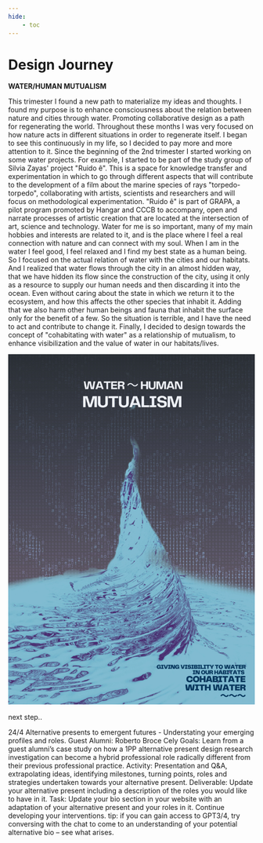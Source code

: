 ```yaml
---
hide:
    - toc
---
```


# Design Journey

**WATER/HUMAN MUTUALISM**

This trimester I found a new path to materialize my ideas and thoughts. I found my purpose is to enhance consciousness about the relation between nature and cities through water. Promoting collaborative design as a path for regenerating the world. Throughout these months I was very focused on how nature acts in different situations in order to regenerate itself. I began to see this continuously in my life, so I decided to pay more and more attention to it. Since the beginning of the 2nd trimester I started working on some water projects. For example, I started to be part of the study group of Silvia Zayas' project "Ruido ê". This is a space for knowledge transfer and experimentation in which to go through different aspects that will contribute to the development of a film about the marine species of rays "torpedo-torpedo", collaborating with artists, scientists and researchers and will focus on methodological experimentation. "Ruido ê" is part of GRAPA, a pilot program promoted by Hangar and CCCB to accompany, open and narrate processes of artistic creation that are located at the intersection of art, science and technology. 
Water for me is so important, many of my main hobbies and interests are related to it, and is the place where I feel a real connection with nature and can connect with my soul. When I am in the water I feel good, I feel relaxed and I find my best state as a human being. So I focused on the actual relation of water with the cities and our habitats. And I realized that water flows through the city in an almost hidden way, that we have hidden its flow since the construction of the city, using it only as a resource to supply our human needs and then discarding it into the ocean. Even without caring about the state in which we return it to the ecosystem, and how this affects the other species that inhabit it. Adding that we also harm other human beings and fauna that inhabit the surface only for the benefit of a few. So the situation is terrible, and I have the need to act and contribute to change it. Finally, I decided to design towards the concept of "cohabitating with water" as a relationship of mutualism, to enhance visibilization and the value of water in our habitats/lives.


![](../images/WATER%20POSTER%20D.D2.jpg)



next step..

24/4 Alternative presents to emergent futures - Understating your emerging profiles and roles. Guest Alumni: Roberto Broce Cely
Goals: Learn from a guest alumni’s case study on how a 1PP alternative present design research investigation can become a hybrid professional role radically different from their previous professional practice. 
Activity: Presentation and Q&A, extrapolating ideas, identifying milestones, turning points, roles and strategies undertaken towards your alternative present.
Deliverable: Update your alternative present including a description of the roles you would like to have in it.
Task: Update your bio section in your website with an adaptation of your alternative present and your roles in it. Continue developing your interventions. 
tip: if  you can gain access to GPT3/4, try conversing with the chat to come to an understanding of your potential alternative bio – see what arises.
